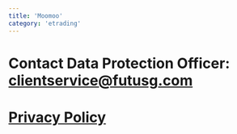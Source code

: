 ```yaml
---
title: 'Moomoo'
category: 'etrading'
---
```


# Contact Data Protection Officer: clientservice@futusg.com

# [Privacy Policy](https://www.futusg.com/en/privacy-policy)
